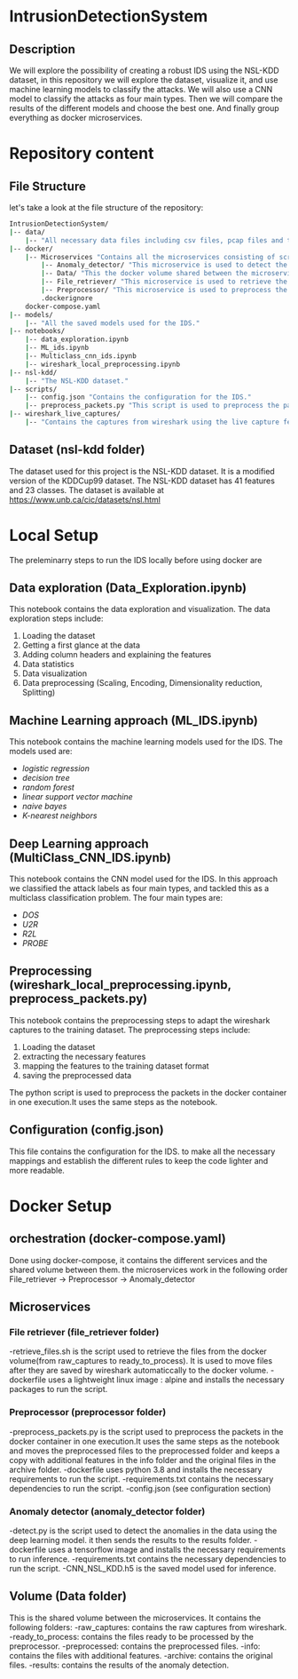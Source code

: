 # IntrusionDetectionSystem

## Description
We will explore the possibility of creating a robust IDS using the NSL-KDD dataset, in this repository we will explore the dataset, visualize it, and use machine learning models to classify the attacks. We will also use a CNN model to classify the attacks as four main types. Then we will compare the results of the different models and choose the best one.
And finally group everything as docker microservices.

# Repository content

## File Structure
let's take a look at the file structure of the repository:
```bash
IntrusionDetectionSystem/ 
|-- data/
    |-- "All necessary data files including csv files, pcap files and txt files."
|-- docker/
    |-- Microservices "Contains all the microservices consisting of scripts and Dockerfiles."
        |-- Anomaly_detector/ "This microservice is used to detect the anomalies in the data."
        |-- Data/ "This the docker volume shared between the microservices."
        |-- File_retriever/ "This microservice is used to retrieve the files from the docker volume."
        |-- Preprocessor/ "This microservice is used to preprocess the data."
        .dockerignore
    docker-compose.yaml
|-- models/
    |-- "All the saved models used for the IDS."
|-- notebooks/
    |-- data_exploration.ipynb
    |-- ML_ids.ipynb
    |-- Multiclass_cnn_ids.ipynb
    |-- wireshark_local_preprocessing.ipynb
|-- nsl-kdd/
    |-- "The NSL-KDD dataset."
|-- scripts/
    |-- config.json "Contains the configuration for the IDS."
    |-- preprocess_packets.py "This script is used to preprocess the packets."
|-- wireshark_live_captures/
    |-- "Contains the captures from wireshark using the live capture feature."
```
## Dataset (nsl-kdd folder)

The dataset used for this project is the NSL-KDD dataset. It is a modified version of the KDDCup99 dataset. The NSL-KDD dataset has 41 features and 23 classes. The dataset is available at https://www.unb.ca/cic/datasets/nsl.html

# Local Setup 
The preleminarry steps to run the IDS locally before using docker are

## Data exploration (Data_Exploration.ipynb)
This notebook contains the data exploration and visualization. The data exploration steps include:
1. Loading the dataset
2. Getting a first glance at the data
3. Adding column headers and explaining the features
4. Data statistics
5. Data visualization
6. Data preprocessing (Scaling, Encoding, Dimensionality reduction, Splitting)

## Machine Learning approach (ML_IDS.ipynb)
This notebook contains the machine learning models used for the IDS. The models used are:
* *logistic regression*
* *decision tree*
* *random forest*
* *linear support vector machine*
* *naive bayes*
* *K-nearest neighbors*

## Deep Learning approach (MultiClass_CNN_IDS.ipynb)
This notebook contains the CNN model used for the IDS. In this approach we classified the attack labels as four main types, and tackled this as a multiclass classification problem. The four main types are:
* *DOS*
* *U2R*
* *R2L*
* *PROBE*

## Preprocessing (wireshark_local_preprocessing.ipynb, preprocess_packets.py)
This notebook contains the preprocessing steps to adapt the wireshark captures to the training dataset. The preprocessing steps include:
1. Loading the dataset
2. extracting the necessary features
3. mapping the features to the training dataset format 
4. saving the preprocessed data

The python script is used to preprocess the packets in the docker container in one execution.It uses the same steps as the notebook.

## Configuration (config.json)
This file contains the configuration for the IDS. to make all the necessary mappings and establish the different rules to keep the code lighter and more readable.

# Docker Setup

## orchestration (docker-compose.yaml)
Done using docker-compose, it contains the different services and the shared volume between them.
the microservices work in the following order File_retriever -> Preprocessor -> Anomaly_detector

## Microservices 

### File retriever (file_retriever folder)
-retrieve_files.sh is the script used to retrieve the files from the docker volume(from raw_captures to ready_to_process). It is used to move files after they are saved by wireshark automaticcally to the docker volume.
-dockerfile uses a lightweight linux image : alpine and installs the necessary packages to run the script.

### Preprocessor (preprocessor folder)
-preprocess_packets.py is the script used to preprocess the packets in the docker container in one execution.It uses the same steps as the notebook and moves the preprocessed files to the preprocessed folder and keeps a copy with additional features in the info folder and the original files in the archive folder.
-dockerfile uses python 3.8 and installs the necessary requirements to run the script.
-requirements.txt contains the necessary dependencies to run the script.
-config.json (see configuration section)

### Anomaly detector (anomaly_detector folder)
-detect.py is the script used to detect the anomalies in the data using the deep learning model. it then sends the results to the results folder.
-dockerfile uses a tensorflow image and installs the necessary requirements to run inference.
-requirements.txt contains the necessary dependencies to run the script.
-CNN_NSL_KDD.h5 is the saved model used for inference.

## Volume (Data folder)
This is the shared volume between the microservices. It contains the following folders:
-raw_captures: contains the raw captures from wireshark.
-ready_to_process: contains the files ready to be processed by the preprocessor.
-preprocessed: contains the preprocessed files.
-info: contains the files with additional features.
-archive: contains the original files.
-results: contains the results of the anomaly detection.
